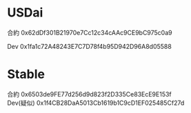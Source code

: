 # USDai  
合約 0x62dDf301B21970e7Cc12c34cAAc9CE9bC975c0a9  

 
Dev 0x1fa1c72A48243E7C7D78f4b95D942D96A8d05588

# Stable  
合約  0x6503de9FE77d256d9d823f2D335Ce83EcE9E153f  
Dev(疑似)  0x1f4CB28DaA5013Cb1619b1C9cD1EF025485Cf27d
